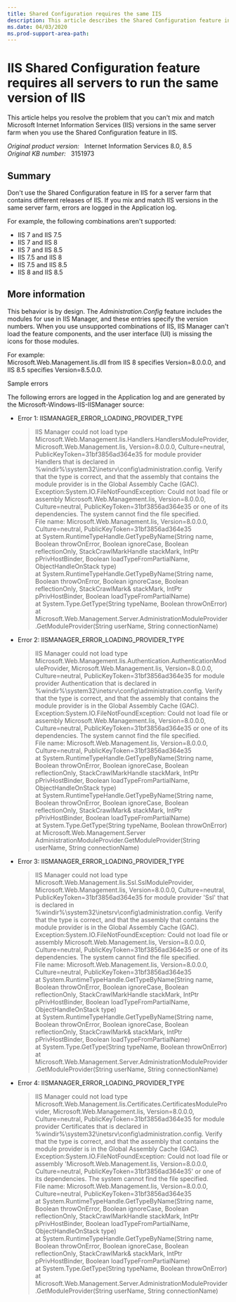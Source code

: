 ```yaml
---
title: Shared Configuration requires the same IIS
description: This article describes the Shared Configuration feature in IIS. Emphasizes that you cannot mix and match IIS versions in the same server farm.
ms.date: 04/03/2020
ms.prod-support-area-path: 
---
```

# IIS Shared Configuration feature requires all servers to run the same version of IIS

This article helps you resolve the problem that you can't mix and match Microsoft Internet Information Services (IIS) versions in the same server farm when you use the Shared Configuration feature in IIS.

_Original product version:_ &nbsp; Internet Information Services 8.0, 8.5  
_Original KB number:_ &nbsp; 3151973

## Summary

Don't use the Shared Configuration feature in IIS for a server farm that contains different releases of IIS. If you mix and match IIS versions in the same server farm, errors are logged in the Application log.

For example, the following combinations aren't supported:

- IIS 7 and IIS 7.5
- IIS 7 and IIS 8
- IIS 7 and IIS 8.5
- IIS 7.5 and IIS 8
- IIS 7.5 and IIS 8.5
- IIS 8 and IIS 8.5

## More information

This behavior is by design. The *Administration.Config* feature includes the modules for use in IIS Manager, and these entries specify the version numbers. When you use unsupported combinations of IIS, IIS Manager can't load the feature components, and the user interface (UI) is missing the icons for those modules.

For example:  
Microsoft.Web.Management.Iis.dll from IIS 8 specifies Version=8.0.0.0, and IIS 8.5 specifies Version=8.5.0.0.

Sample errors

The following errors are logged in the Application log and are generated by the Microsoft-Windows-IIS-IISManager source:

- Error 1: IISMANAGER_ERROR_LOADING_PROVIDER_TYPE

    > IIS Manager could not load type Microsoft.Web.Management.Iis.Handlers.HandlersModuleProvider, Microsoft.Web.Management.Iis, Version=8.0.0.0, Culture=neutral, PublicKeyToken=31bf3856ad364e35 for module provider Handlers that is declared in %windir%\system32\inetsrv\config\administration.config. Verify that the type is correct, and that the assembly that contains the module provider is in the Global Assembly Cache (GAC).
    > Exception:System.IO.FileNotFoundException: Could not load file or assembly Microsoft.Web.Management.Iis, Version=8.0.0.0, Culture=neutral, PublicKeyToken=31bf3856ad364e35 or one of its dependencies. The system cannot find the file specified.  
    > File name: Microsoft.Web.Management.Iis, Version=8.0.0.0, Culture=neutral, PublicKeyToken=31bf3856ad364e35  
    > at System.RuntimeTypeHandle.GetTypeByName(String name, Boolean throwOnError, Boolean ignoreCase, Boolean reflectionOnly, StackCrawlMarkHandle stackMark, IntPtr pPrivHostBinder, Boolean loadTypeFromPartialName, ObjectHandleOnStack type)  
    > at System.RuntimeTypeHandle.GetTypeByName(String name, Boolean throwOnError, Boolean ignoreCase, Boolean reflectionOnly, StackCrawlMark& stackMark, IntPtr pPrivHostBinder, Boolean loadTypeFromPartialName)  
    > at System.Type.GetType(String typeName, Boolean throwOnError)  
    > at Microsoft.Web.Management.Server.AdministrationModuleProvider.GetModuleProvider(String userName, String connectionName)

- Error 2: IISMANAGER_ERROR_LOADING_PROVIDER_TYPE

    > IIS Manager could not load type Microsoft.Web.Management.Iis.Authentication.AuthenticationModuleProvider, Microsoft.Web.Management.Iis, Version=8.0.0.0, Culture=neutral, PublicKeyToken=31bf3856ad364e35 for module provider Authentication that is declared in %windir%\system32\inetsrv\config\administration.config. Verify that the type is correct, and that the assembly that contains the module provider is in the Global Assembly Cache (GAC).  
    > Exception:System.IO.FileNotFoundException: Could not load file or assembly Microsoft.Web.Management.Iis, Version=8.0.0.0, Culture=neutral, PublicKeyToken=31bf3856ad364e35 or one of its dependencies. The system cannot find the file specified.  
    > File name: Microsoft.Web.Management.Iis, Version=8.0.0.0, Culture=neutral, PublicKeyToken=31bf3856ad364e35  
    > at System.RuntimeTypeHandle.GetTypeByName(String name, Boolean throwOnError, Boolean ignoreCase, Boolean reflectionOnly, StackCrawlMarkHandle stackMark, IntPtr pPrivHostBinder, Boolean loadTypeFromPartialName, ObjectHandleOnStack type)  
    > at System.RuntimeTypeHandle.GetTypeByName(String name, Boolean throwOnError, Boolean ignoreCase, Boolean reflectionOnly, StackCrawlMark& stackMark, IntPtr pPrivHostBinder, Boolean loadTypeFromPartialName)  
    > at System.Type.GetType(String typeName, Boolean throwOnError)  
    > at Microsoft.Web.Management.Server AdministrationModuleProvider.GetModuleProvider(String userName, String connectionName)

- Error 3: IISMANAGER_ERROR_LOADING_PROVIDER_TYPE

    > IIS Manager could not load type Microsoft.Web.Management.Iis.Ssl.SslModuleProvider, Microsoft.Web.Management.Iis, Version=8.0.0.0, Culture=neutral, PublicKeyToken=31bf3856ad364e35 for module provider 'Ssl' that is declared in %windir%\system32\inetsrv\config\administration.config. Verify that the type is correct, and that the assembly that contains the module provider is in the Global Assembly Cache (GAC).  
    > Exception:System.IO.FileNotFoundException: Could not load file or assembly Microsoft.Web.Management.Iis, Version=8.0.0.0, Culture=neutral, PublicKeyToken=31bf3856ad364e35 or one of its dependencies. The system cannot find the file specified.  
    > File name: Microsoft.Web.Management.Iis, Version=8.0.0.0, Culture=neutral, PublicKeyToken=31bf3856ad364e35  
    > at System.RuntimeTypeHandle.GetTypeByName(String name, Boolean throwOnError, Boolean ignoreCase, Boolean reflectionOnly, StackCrawlMarkHandle stackMark, IntPtr pPrivHostBinder, Boolean loadTypeFromPartialName, ObjectHandleOnStack type)  
    > at System.RuntimeTypeHandle.GetTypeByName(String name, Boolean throwOnError, Boolean ignoreCase, Boolean reflectionOnly, StackCrawlMark& stackMark, IntPtr pPrivHostBinder, Boolean loadTypeFromPartialName)  
    > at System.Type.GetType(String typeName, Boolean throwOnError)  
    > at Microsoft.Web.Management.Server.AdministrationModuleProvider.GetModuleProvider(String userName, String connectionName)

- Error 4: IISMANAGER_ERROR_LOADING_PROVIDER_TYPE

    > IIS Manager could not load type Microsoft.Web.Management.Iis.Certificates.CertificatesModuleProvider, Microsoft.Web.Management.Iis, Version=8.0.0.0, Culture=neutral, PublicKeyToken=31bf3856ad364e35 for module provider Certificates that is declared in %windir%\system32\inetsrv\config\administration.config. Verify that the type is correct, and that the assembly that contains the module provider is in the Global Assembly Cache (GAC).  
    > Exception:System.IO.FileNotFoundException: Could not load file or assembly 'Microsoft.Web.Management.Iis, Version=8.0.0.0, Culture=neutral, PublicKeyToken=31bf3856ad364e35' or one of its dependencies. The system cannot find the file specified.  
    > File name: Microsoft.Web.Management.Iis, Version=8.0.0.0, Culture=neutral, PublicKeyToken=31bf3856ad364e35  
    > at System.RuntimeTypeHandle.GetTypeByName(String name, Boolean throwOnError, Boolean ignoreCase, Boolean reflectionOnly, StackCrawlMarkHandle stackMark, IntPtr pPrivHostBinder, Boolean loadTypeFromPartialName, ObjectHandleOnStack type)  
    > at System.RuntimeTypeHandle.GetTypeByName(String name, Boolean throwOnError, Boolean ignoreCase, Boolean reflectionOnly, StackCrawlMark& stackMark, IntPtr pPrivHostBinder, Boolean loadTypeFromPartialName)  
    > at System.Type.GetType(String typeName, Boolean throwOnError)  
    > at Microsoft.Web.Management.Server.AdministrationModuleProvider.GetModuleProvider(String userName, String connectionName)
